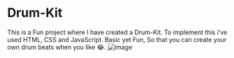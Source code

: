 # Drum-Kit
This is a Fun project where I have created a Drum-Kit.
To implement this i've used HTML, CSS and JavaScript.
Basic yet Fun, So that you can create your own drum beats when you like 😂.
![image](https://github.com/srajiv9496/Drum-Kit/assets/96896366/2acc3438-ce2c-465f-9d5e-f96973e62098)
